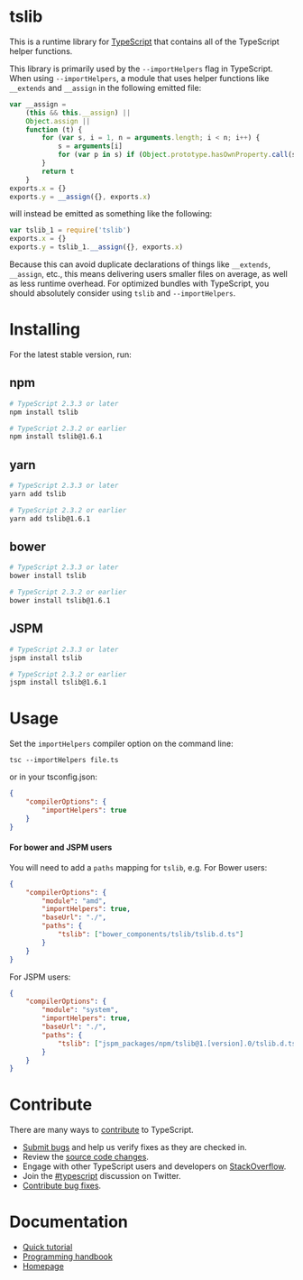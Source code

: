 # tslib

This is a runtime library for [TypeScript](http://www.typescriptlang.org/) that contains all of the TypeScript helper functions.

This library is primarily used by the `--importHelpers` flag in TypeScript.
When using `--importHelpers`, a module that uses helper functions like `__extends` and `__assign` in the following emitted file:

```ts
var __assign =
	(this && this.__assign) ||
	Object.assign ||
	function (t) {
		for (var s, i = 1, n = arguments.length; i < n; i++) {
			s = arguments[i]
			for (var p in s) if (Object.prototype.hasOwnProperty.call(s, p)) t[p] = s[p]
		}
		return t
	}
exports.x = {}
exports.y = __assign({}, exports.x)
```

will instead be emitted as something like the following:

```ts
var tslib_1 = require('tslib')
exports.x = {}
exports.y = tslib_1.__assign({}, exports.x)
```

Because this can avoid duplicate declarations of things like `__extends`, `__assign`, etc., this means delivering users smaller files on average, as well as less runtime overhead.
For optimized bundles with TypeScript, you should absolutely consider using `tslib` and `--importHelpers`.

# Installing

For the latest stable version, run:

## npm

```sh
# TypeScript 2.3.3 or later
npm install tslib

# TypeScript 2.3.2 or earlier
npm install tslib@1.6.1
```

## yarn

```sh
# TypeScript 2.3.3 or later
yarn add tslib

# TypeScript 2.3.2 or earlier
yarn add tslib@1.6.1
```

## bower

```sh
# TypeScript 2.3.3 or later
bower install tslib

# TypeScript 2.3.2 or earlier
bower install tslib@1.6.1
```

## JSPM

```sh
# TypeScript 2.3.3 or later
jspm install tslib

# TypeScript 2.3.2 or earlier
jspm install tslib@1.6.1
```

# Usage

Set the `importHelpers` compiler option on the command line:

```
tsc --importHelpers file.ts
```

or in your tsconfig.json:

```json
{
	"compilerOptions": {
		"importHelpers": true
	}
}
```

#### For bower and JSPM users

You will need to add a `paths` mapping for `tslib`, e.g. For Bower users:

```json
{
	"compilerOptions": {
		"module": "amd",
		"importHelpers": true,
		"baseUrl": "./",
		"paths": {
			"tslib": ["bower_components/tslib/tslib.d.ts"]
		}
	}
}
```

For JSPM users:

```json
{
	"compilerOptions": {
		"module": "system",
		"importHelpers": true,
		"baseUrl": "./",
		"paths": {
			"tslib": ["jspm_packages/npm/tslib@1.[version].0/tslib.d.ts"]
		}
	}
}
```

# Contribute

There are many ways to [contribute](https://github.com/Microsoft/TypeScript/blob/master/CONTRIBUTING.md) to TypeScript.

- [Submit bugs](https://github.com/Microsoft/TypeScript/issues) and help us verify fixes as they are checked in.
- Review the [source code changes](https://github.com/Microsoft/TypeScript/pulls).
- Engage with other TypeScript users and developers on [StackOverflow](http://stackoverflow.com/questions/tagged/typescript).
- Join the [#typescript](http://twitter.com/#!/search/realtime/%23typescript) discussion on Twitter.
- [Contribute bug fixes](https://github.com/Microsoft/TypeScript/blob/master/CONTRIBUTING.md).

# Documentation

- [Quick tutorial](http://www.typescriptlang.org/Tutorial)
- [Programming handbook](http://www.typescriptlang.org/Handbook)
- [Homepage](http://www.typescriptlang.org/)
